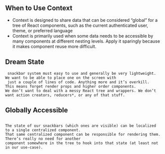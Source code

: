 ## When to Use Context

+ Context is designed to share data that can be considered “global” for a tree of React components, such as the current authenticated user, theme, or preferred language
+ Context is primarily used when some data needs to be accessible by many components at different nesting levels. Apply it sparingly because it makes component reuse more difficult.


## Dream State
```
 snackbar system must easy to use and generally be very lightweight. We want to be able to place one on the screen with 
 just a couple of lines of code. Anything more and it’s overkill.
This means forget render props and higher order components.
We don’t want to deal with a messy React tree and wrappers. We don’t want action creators, reducers*, or any of that stuff.

```

## Globally Accessible
```

The state of our snackbars (which ones are visible) can be localized to a single centralized component. 
That same centralized component can be responsible for rendering them. There’s really no need for another
component somewhere in the tree to hook into that state (at least not in our use-case).


```

